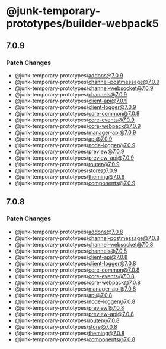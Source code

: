 # @junk-temporary-prototypes/builder-webpack5

## 7.0.9

### Patch Changes

- @junk-temporary-prototypes/addons@7.0.9
- @junk-temporary-prototypes/channel-postmessage@7.0.9
- @junk-temporary-prototypes/channel-websocket@7.0.9
- @junk-temporary-prototypes/channels@7.0.9
- @junk-temporary-prototypes/client-api@7.0.9
- @junk-temporary-prototypes/client-logger@7.0.9
- @junk-temporary-prototypes/core-common@7.0.9
- @junk-temporary-prototypes/core-events@7.0.9
- @junk-temporary-prototypes/core-webpack@7.0.9
- @junk-temporary-prototypes/manager-api@7.0.9
- @junk-temporary-prototypes/api@7.0.9
- @junk-temporary-prototypes/node-logger@7.0.9
- @junk-temporary-prototypes/preview@7.0.9
- @junk-temporary-prototypes/preview-api@7.0.9
- @junk-temporary-prototypes/router@7.0.9
- @junk-temporary-prototypes/store@7.0.9
- @junk-temporary-prototypes/theming@7.0.9
- @junk-temporary-prototypes/components@7.0.9

## 7.0.8

### Patch Changes

- @junk-temporary-prototypes/addons@7.0.8
- @junk-temporary-prototypes/channel-postmessage@7.0.8
- @junk-temporary-prototypes/channel-websocket@7.0.8
- @junk-temporary-prototypes/channels@7.0.8
- @junk-temporary-prototypes/client-api@7.0.8
- @junk-temporary-prototypes/client-logger@7.0.8
- @junk-temporary-prototypes/core-common@7.0.8
- @junk-temporary-prototypes/core-events@7.0.8
- @junk-temporary-prototypes/core-webpack@7.0.8
- @junk-temporary-prototypes/manager-api@7.0.8
- @junk-temporary-prototypes/api@7.0.8
- @junk-temporary-prototypes/node-logger@7.0.8
- @junk-temporary-prototypes/preview@7.0.8
- @junk-temporary-prototypes/preview-api@7.0.8
- @junk-temporary-prototypes/router@7.0.8
- @junk-temporary-prototypes/store@7.0.8
- @junk-temporary-prototypes/theming@7.0.8
- @junk-temporary-prototypes/components@7.0.8
